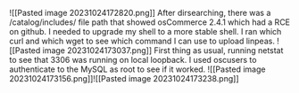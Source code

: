 ![[Pasted image 20231024172820.png]]
After dirsearching, there was a /catalog/includes/ file path that showed osCommerce 2.4.1 which had a RCE on github.
I needed to upgrade my shell to a more stable shell. I ran which curl and which wget to see which command I can use to upload linpeas.
![[Pasted image 20231024173037.png]]
First thing as usual, running netstat to see that 3306 was running on local loopback. I used oscusers to authenticate to the MySQL as root to see if it worked.
![[Pasted image 20231024173156.png]]![[Pasted image 20231024173238.png]]